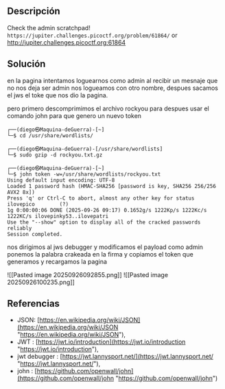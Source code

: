 ## Descripción
Check the admin scratchpad! `https://jupiter.challenges.picoctf.org/problem/61864/` or http://jupiter.challenges.picoctf.org:61864
## Solución
en la pagina intentamos loguearnos como admin al recibir un mesnaje que no nos deja ser admin nos logueamos con otro nombre, despues sacamos el jws el toke que nos dio la pagina.

pero primero descomprimimos el archivo rockyou para despues usar el comando john para que genero un nuevo token

```
┌──(diego㉿Maquina-deGuerra)-[~]
└─$ cd /usr/share/wordlists/                                               
    
┌──(diego㉿Maquina-deGuerra)-[/usr/share/wordlists]
└─$ sudo gzip -d rockyou.txt.gz

┌──(diego㉿Maquina-deGuerra)-[~]
└─$ john token -w=/usr/share/wordlists/rockyou.txt
Using default input encoding: UTF-8
Loaded 1 password hash (HMAC-SHA256 [password is key, SHA256 256/256 AVX2 8x])
Press 'q' or Ctrl-C to abort, almost any other key for status
ilovepico        (?)     
1g 0:00:00:06 DONE (2025-09-26 09:17) 0.1652g/s 1222Kp/s 1222Kc/s 1222KC/s ilovepinky53..ilovepatri
Use the "--show" option to display all of the cracked passwords reliably
Session completed. 

```

nos dirigimos al jws debugger y modificamos el payload como admin ponemos la palabra crakeada  en la firma y copiamos el token que generamos y recargamos la pagina

![[Pasted image 20250926092855.png]]
![[Pasted image 20250926100235.png]]
## Referencias
- JSON: [https://en.wikipedia.org/wiki/JSON](https://en.wikipedia.org/wiki/JSON "https://en.wikipedia.org/wiki/JSON"),
- JWT : [https://jwt.io/introduction](https://jwt.io/introduction "https://jwt.io/introduction"),
- jwt debugger : [https://jwt.lannysport.net/](https://jwt.lannysport.net/ "https://jwt.lannysport.net/"),
- john : [https://github.com/openwall/john](https://github.com/openwall/john "https://github.com/openwall/john")